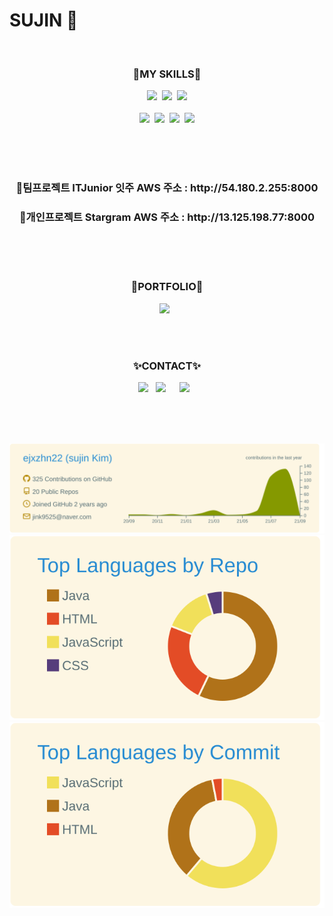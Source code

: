 
<!--
**ejxzhn22/ejxzhn22** is a ✨ _special_ ✨ repository because its `README.md` (this file) appears on your GitHub profile.

Here are some ideas to get you started:

- 🔭 I’m currently working on ...
- 🌱 I’m currently learning ...
- 👯 I’m looking to collaborate on ...
- 🤔 I’m looking for help with ...
- 💬 Ask me about ...
- 📫 How to reach me: ...
- 😄 Pronouns: ...
- ⚡ Fun fact: ...
-->
<!--![header](https://capsule-render.vercel.app/api?type=shark&color=f4bbbb&height=130&section=header)
-->
<h1>  SUJIN 🌼 </h1>
<br> 
<h3 align="center">🌱MY SKILLS🌱</h3>
<p align="center">
<img src="https://img.shields.io/badge/JAVA-007396?style=flat-square&logo=Java&logoColor=white"/>
&nbsp<img src="https://img.shields.io/badge/Spring Boot-6DB33F?style=flat-square&logo=Spring Boot&logoColor=white"/>
&nbsp<img src="https://img.shields.io/badge/MySQL-4479A1?style=flat-square&logo=MySQL&logoColor=white"/>
<br> <br>
<img src="https://img.shields.io/badge/HTML5-E34F26?style=flat-square&logo=html5&logoColor=white"/>
&nbsp<img src="https://img.shields.io/badge/CSS-1572B6?style=flat-square&logo=CSS3&logoColor=white"/>
&nbsp<img src="https://img.shields.io/badge/JavaScript-F7DF1E?style=flat-square&logo=JavaScript&logoColor=white"/>
&nbsp<img src="https://img.shields.io/badge/jQuery-0769AD?style=flat-square&logo=jQuery&logoColor=white"/>
</p>

<br><br><br>
<p align="center"> 
  
  <h3 align="center">🌼팀프로젝트 ITJunior 잇주 AWS 주소 : http://54.180.2.255:8000 </h3>
  <h3 align="center">🌷개인프로젝트 Stargram AWS 주소 : http://13.125.198.77:8000 </h3>


</p>

<br> <br><br>
<h3 align="center">🌈PORTFOLIO📑</h3>
<p align="center">
   <a href="https://www.notion.so/sujin-life-board/0586db381613416c9ee76ee22279dd89"><img src="https://img.shields.io/badge/NOTION-24292f?style=flat-square&logo=Notion&logoColor=white&link=https://www.notion.so/sujin-life-board/0586db381613416c9ee76ee22279dd89"/></a>
&nbsp
</p>

<br> <br>

<h3 align="center">✨CONTACT✨</h3>
<p align="center">
<a href="https://sujin-k.tistory.com"><img src="https://img.shields.io/badge/tistory-FECC00?style=flat-square&logo=Vimeo&logoColor=white&link=https://sujin-k.tistory.com"/></a>
&nbsp
<a href="mailto:jink9525@naver.com"><img src="https://img.shields.io/badge/NAVER-00A95C?style=flat-square&logo=NAVER&logoColor=white&link=jink9525@naver.com"/></a>
&nbsp
<a href="https://nijus299@gmail.com">
  <img src="http://img.shields.io/badge/Gmail-EA4335?style=flat&logo=Gmail&logoColor=white&link=https://nijus299@gmail.com" style="height :auto; margin-left : 10px; margin-right : 10px;"/>
  </a>
</p>


<br><br><br>


<div align="center">

[![](https://raw.githubusercontent.com/ejxzhn22/ejxzhn22/main/profile-summary-card-output/solarized/0-profile-details.svg)](https://github.com/vn7n24fzkq/github-profile-summary-cards)
[![](https://raw.githubusercontent.com/ejxzhn22/ejxzhn22/main/profile-summary-card-output/solarized/1-repos-per-language.svg)](https://github.com/vn7n24fzkq/github-profile-summary-cards) [![](https://raw.githubusercontent.com/ejxzhn22/ejxzhn22/main/profile-summary-card-output/solarized/2-most-commit-language.svg)](https://github.com/vn7n24fzkq/github-profile-summary-cards)

</div>


